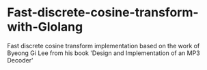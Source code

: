 # Fast-discrete-cosine-transform-with-Glolang
Fast discrete cosine transform implementation based on the work of Byeong Gi Lee from his book 'Design and Implementation of an MP3 Decoder'

